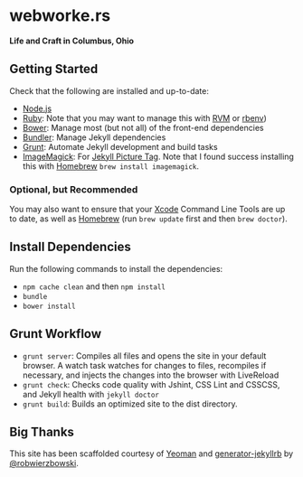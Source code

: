 # webworke.rs
**Life and Craft in Columbus, Ohio**

## Getting Started
Check that the following are installed and up-to-date:
- [Node.js](http://nodejs.org/)
- [Ruby](http://www.ruby-lang.org/): Note that you may want to manage this with [RVM](https://rvm.io/) or [rbenv](https://github.com/sstephenson/rbenv))
- [Bower](http://bower.io/): Manage most (but not all) of the front-end dependencies
- [Bundler](http://gembundler.com/): Manage Jekyll dependencies
- [Grunt](http://gruntjs.com/): Automate Jekyll development and build tasks
- [ImageMagick](http://www.imagemagick.org/script/): For [Jekyll Picture Tag](https://github.com/robwierzbowski/jekyll-picture-tag). Note that I found success installing this with [Homebrew](http://brew.sh/) `brew install imagemagick`.

### Optional, but Recommended
You may also want to ensure that your [Xcode](https://developer.apple.com/xcode/) Command Line Tools are up to date, as well as [Homebrew](http://brew.sh/) (run `brew update` first and then `brew doctor`).

## Install Dependencies
Run the following commands to install the dependencies:
- `npm cache clean` and then `npm install`
- `bundle`
- `bower install`

## Grunt Workflow
- `grunt server`: Compiles all files and opens the site in your default browser. A watch task watches for changes to files, recompiles if necessary, and injects the changes into the browser with LiveReload
- `grunt check`: Checks code quality with Jshint, CSS Lint and CSSCSS, and Jekyll health with `jekyll doctor`
- `grunt build`: Builds an optimized site to the dist directory.

## Big Thanks
This site has been scaffolded courtesy of [Yeoman](http://yeoman.io/) and [generator-jekyllrb](https://github.com/robwierzbowski/generator-jekyllrb) by [@robwierzbowski](https://github.com/robwierzbowski).
